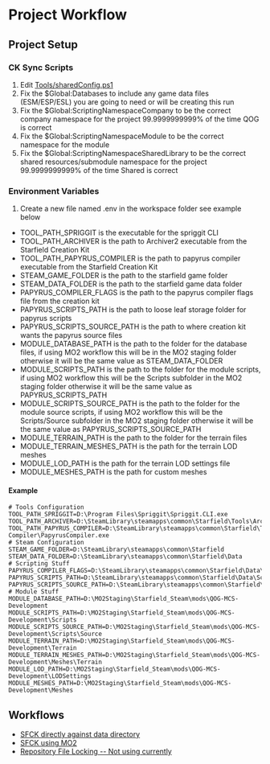# Project Workflow

## Project Setup

### CK Sync Scripts
1. Edit [Tools/sharedConfig.ps1](./Tools/sharedConfig.ps1)
2. Fix the $Global:Databases to include any game data files (ESM/ESP/ESL) you are going to need or will be creating this run
3. Fix the $Global:ScriptingNamespaceCompany to be the correct company namespace for the project 99.9999999999% of the time QOG is correct
4. Fix the $Global:ScriptingNamespaceModule to be the correct namespace for the module
5. Fix the $Global:ScriptingNamespaceSharedLibrary to be the correct shared resources/submodule namespace for the project 99.9999999999% of the time Shared is correct

### Environment Variables

1. Create a new file named .env in the workspace folder see example below
  - TOOL_PATH_SPRIGGIT is the executable for the spriggit CLI
  - TOOL_PATH_ARCHIVER is the path to Archiver2 executable from the Starfield Creation Kit
  - TOOL_PATH_PAPYRUS_COMPILER is the path to papyrus compiler executable from the Starfield Creation Kit
  - STEAM_GAME_FOLDER is the path to the starfield game folder
  - STEAM_DATA_FOLDER is the path to the starfield game data folder
  - PAPYRUS_COMPILER_FLAGS is the path to the papyrus compiler flags file from the creation kit
  - PAPYRUS_SCRIPTS_PATH is the path to loose leaf storage folder for papyrus scripts
  - PAPYRUS_SCRIPTS_SOURCE_PATH is the path to where creation kit wants the papyrus source files
  - MODULE_DATABASE_PATH is the path to the folder for the database files, if using MO2 workflow this will be in the MO2 staging folder otherwise it will be the same value as STEAM_DATA_FOLDER 
  - MODULE_SCRIPTS_PATH is the path to the folder for the module scripts, if using MO2 workflow this will be the Scripts subfolder in the MO2 staging folder otherwise it will be the same value as PAPYRUS_SCRIPTS_PATH
  - MODULE_SCRIPTS_SOURCE_PATH is the path to the folder for the module source scripts, if using MO2 workflow this will be the Scripts/Source subfolder in the MO2 staging folder otherwise it will be the same value as PAPYRUS_SCRIPTS_SOURCE_PATH
  - MODULE_TERRAIN_PATH is the path to the folder for the terrain files 
  - MODULE_TERRAIN_MESHES_PATH is the path for the terrain LOD meshes 
  - MODULE_LOD_PATH is the path for the terrain LOD settings file
  - MODULE_MESHES_PATH is the path for custom meshes

#### Example

```
# Tools Configuration
TOOL_PATH_SPRIGGIT=D:\Program Files\Spriggit\Spriggit.CLI.exe
TOOL_PATH_ARCHIVER=D:\SteamLibrary\steamapps\common\Starfield\Tools\Archive2\Archive2.exe
TOOL_PATH_PAPYRUS_COMPILER=D:\SteamLibrary\steamapps\common\Starfield\Tools\Papyrus Compiler\PapyrusCompiler.exe
# Steam Configuration
STEAM_GAME_FOLDER=D:\SteamLibrary\steamapps\common\Starfield
STEAM_DATA_FOLDER=D:\SteamLibrary\steamapps\common\Starfield\Data
# Scripting Stuff
PAPYRUS_COMPILER_FLAGS=D:\SteamLibrary\steamapps\common\Starfield\Data\Scripts\Source\Starfield_Papyrus_Flags.flg
PAPYRUS_SCRIPTS_PATH=D:\SteamLibrary\steamapps\common\Starfield\Data\Scripts
PAPYRUS_SCRIPTS_SOURCE_PATH=D:\SteamLibrary\steamapps\common\Starfield\Data\Scripts\Source
# Module Stuff
MODULE_DATABASE_PATH=D:\MO2Staging\Starfield_Steam\mods\QOG-MCS-Development
MODULE_SCRIPTS_PATH=D:\MO2Staging\Starfield_Steam\mods\QOG-MCS-Development\Scripts
MODULE_SCRIPTS_SOURCE_PATH=D:\MO2Staging\Starfield_Steam\mods\QOG-MCS-Development\Scripts\Source
MODULE_TERRAIN_PATH=D:\MO2Staging\Starfield_Steam\mods\QOG-MCS-Development\Terrain
MODULE_TERRAIN_MESHES_PATH=D:\MO2Staging\Starfield_Steam\mods\QOG-MCS-Development\Meshes\Terrain
MODULE_LOD_PATH=D:\MO2Staging\Starfield_Steam\mods\QOG-MCS-Development\LODSettings
MODULE_MESHES_PATH=D:\MO2Staging\Starfield_Steam\mods\QOG-MCS-Development\Meshes
```

## Workflows

- [SFCK directly against data directory](./Workflow-SFCKOnly.md)
- [SFCK using MO2](./Workflow-SFCKWithMO2.md)
- [Repository File Locking -- Not using currently](./Workflow-FileLocking.md)